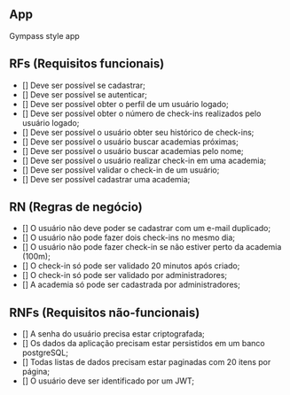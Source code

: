 ## App

Gympass style app

## RFs (Requisitos funcionais)

- [] Deve ser possível se cadastrar;
- [] Deve ser possível se autenticar;
- [] Deve ser possível obter o perfil de um usuário logado;
- [] Deve ser possível obter o número de check-ins realizados pelo usuário logado;
- [] Deve ser possível o usuário obter seu histórico de check-ins;
- [] Deve ser possível o usuário buscar academias próximas;
- [] Deve ser possível o usuário buscar academias pelo nome;
- [] Deve ser possível o usuário realizar check-in em uma academia;
- [] Deve ser possível validar o check-in de um usuário;
- [] Deve ser possível cadastrar uma academia;

## RN (Regras de negócio)

- [] O usuário não deve poder se cadastrar com um e-mail duplicado;
- [] O usuário não pode fazer dois check-ins no mesmo dia;
- [] O usuário não pode fazer check-in se não estiver perto da academia (100m);
- [] O check-in só pode ser validado 20 minutos após criado;
- [] O check-in só pode ser validado por administradores;
- [] A academia só pode ser cadastrada por administradores;


## RNFs (Requisitos não-funcionais)

- [] A senha do usuário precisa estar criptografada;
- [] Os dados da aplicação precisam estar persistidos em um banco postgreSQL;
- [] Todas listas de dados precisam estar paginadas com 20 itens por página;
- [] O usuário deve ser identificado por um JWT;